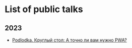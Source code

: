 # List of public talks

## 2023

- [Podlodka. Круглый стол: А точно ли вам нужно PWA?](https://www.youtube.com/watch?v=-q9acZbNK0c)
